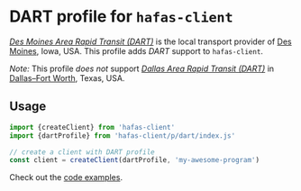 # DART profile for `hafas-client`

[*Des Moines Area Rapid Transit (DART)*](https://en.wikipedia.org/wiki/Des_Moines_Area_Regional_Transit) is the local transport provider of [Des Moines](https://en.wikipedia.org/wiki/Des_Moines_metropolitan_area), Iowa, USA. This profile adds *DART* support to `hafas-client`.

*Note:* This profile *does not* support [*Dallas Area Rapid Transit (DART)*](https://de.wikipedia.org/wiki/Verkehrsverbund_Vorarlberg) in [Dallas–Fort Worth](https://en.wikipedia.org/wiki/Dallas–Fort_Worth_metroplex), Texas, USA.

## Usage

```js
import {createClient} from 'hafas-client'
import {dartProfile} from 'hafas-client/p/dart/index.js'

// create a client with DART profile
const client = createClient(dartProfile, 'my-awesome-program')
```

Check out the [code examples](example.js).
